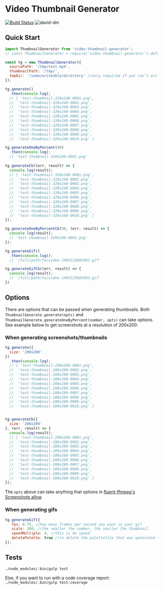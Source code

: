 # Video Thumbnail Generator

[![Build Status](https://travis-ci.org/volumenetwork/video-thumbnail-generator.svg?branch=master)](https://travis-ci.org/volumenetwork/video-thumbnail-generator)
![david-dm](https://david-dm.org/volumenetwork/video-thumbnail-generator.svg)

## Quick Start

```js
import ThumbnailGenerator from 'video-thumbnail-generator';
// const ThumbnailGenerator = require('video-thumbnail-generator').default;

const tg = new ThumbnailGenerator({
  sourcePath: '/tmp/test.mp4',
  thumbnailPath: '/tmp/',
  tmpDir: '/some/writeable/directory' //only required if you can't write to /tmp/ and you need to generate gifs
});

tg.generate()
  .then(console.log);
  // [ 'test-thumbnail-320x240-0001.png',
  //  'test-thumbnail-320x240-0002.png',
  //  'test-thumbnail-320x240-0003.png',
  //  'test-thumbnail-320x240-0004.png',
  //  'test-thumbnail-320x240-0005.png',
  //  'test-thumbnail-320x240-0006.png',
  //  'test-thumbnail-320x240-0007.png',
  //  'test-thumbnail-320x240-0008.png',
  //  'test-thumbnail-320x240-0009.png',
  //  'test-thumbnail-320x240-0010.png' ]  

tg.generateOneByPercent(90)
  .then(console.log);
  // 'test-thumbnail-320x240-0001.png'
 
tg.generateCb((err, result) => {
  console.log(result);
  // [ 'test-thumbnail-320x240-0001.png',
  //  'test-thumbnail-320x240-0002.png',
  //  'test-thumbnail-320x240-0003.png',
  //  'test-thumbnail-320x240-0004.png',
  //  'test-thumbnail-320x240-0005.png',
  //  'test-thumbnail-320x240-0006.png',
  //  'test-thumbnail-320x240-0007.png',
  //  'test-thumbnail-320x240-0008.png',
  //  'test-thumbnail-320x240-0009.png',
  //  'test-thumbnail-320x240-0010.png' ]  
});

tg.generateOneByPercentCb(90, (err, result) => {
  console.log(result);
  // 'test-thumbnail-320x240-0001.png'
});

tg.generateGif()
  .then(console.log();
  // '/full/path/to/video-1493133602092.gif'

tg.generateGifCb((err, result) => {
  console.log(result);
  // '/full/path/to/video-1493133602092.gif'
})
```

## Options

There are options that can be passed when generating thumbnails. Both `ThumbnailGenerate.generate(opts)` and `ThumbnailGenerate.generateOneByPercent(number, opts)` can take options. See example below to get screenshots at a resolution of 200x200:

### When generating screenshots/thumbnails

```js
tg.generate({
  size: '200x200'
})
  .then(console.log);
  // [ 'test-thumbnail-200x200-0001.png',
  //  'test-thumbnail-200x200-0002.png',
  //  'test-thumbnail-200x200-0003.png',
  //  'test-thumbnail-200x200-0004.png',
  //  'test-thumbnail-200x200-0005.png',
  //  'test-thumbnail-200x200-0006.png',
  //  'test-thumbnail-200x200-0007.png',
  //  'test-thumbnail-200x200-0008.png',
  //  'test-thumbnail-200x200-0009.png',
  //  'test-thumbnail-200x200-0010.png' ]


tg.generateCb({
  size: '200x200'
}, (err, result) => {
  console.log(result);
  // [ 'test-thumbnail-200x200-0001.png',
  //  'test-thumbnail-200x200-0002.png',
  //  'test-thumbnail-200x200-0003.png',
  //  'test-thumbnail-200x200-0004.png',
  //  'test-thumbnail-200x200-0005.png',
  //  'test-thumbnail-200x200-0006.png',
  //  'test-thumbnail-200x200-0007.png',
  //  'test-thumbnail-200x200-0008.png',
  //  'test-thumbnail-200x200-0009.png',
  //  'test-thumbnail-200x200-0010.png' ]    
});
```
The `opts` above can take anything that options in [fluent-ffmpeg's Screenshots allow](https://github.com/fluent-ffmpeg/node-fluent-ffmpeg#screenshotsoptions-dirname-generate-thumbnails)


### When generating gifs
```js
tg.generateGif({
   fps: 0.75, //how many frames per second you want in your gif
   scale: 180, //the smaller the number, the smaller the thumbnail
   speedMultiple: 4, //this is 4x speed
   deletePalette: true //to delete the palettefile that was generated to create the gif once gif is created 
});
```

## Tests

`./node_modules/.bin/gulp test`

Else, if you want to run with a code coverage report:
`./node_modules/.bin/gulp test:coverage`